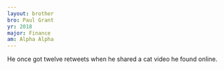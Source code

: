 ```yaml
---
layout: brother
bro: Paul Grant
yr: 2018
major: Finance
am: Alpha Alpha
---
```

He once got twelve retweets when he shared a cat video he found online.